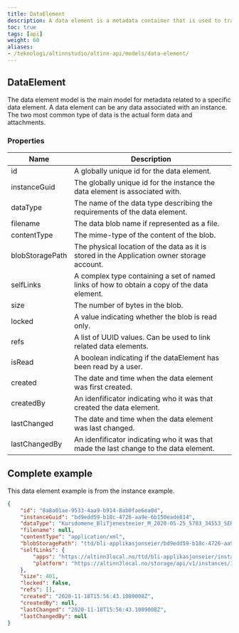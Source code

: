 ```yaml
---
title: DataElement
description: A data element is a metadata container that is used to track the status of actual data blobs.
toc: true
tags: [api]
weight: 60
aliases:
- /teknologi/altinnstudio/altinn-api/models/data-element/
---
```



## DataElement

The data element model is the main model for metadata related to a specific data element. A data element can be any data associated with an instance.
The two most common type of data is the actual form data and attachments.

### Properties

| Name            | Description                                                                                 |
| --------------- | ------------------------------------------------------------------------------------------- |
| id              | A globally unique id for the data element.                                                  |
| instanceGuid    | The globally unique id for the instance the data element is associated with.                |
| dataType        | The name of the data type describing the requirements of the data element.                  |
| filename        | The data blob name if represented as a file.                                                |
| contentType     | The mime-type of the content of the blob.                                                   |
| blobStoragePath | The physical location of the data as it is stored in the Application owner storage account. |
| selfLinks       | A complex type containing a set of named links of how to obtain a copy of the data element. |
| size            | The number of bytes in the blob.                                                            |
| locked          | A value indicating whether the blob is read only.                                           |
| refs            | A list of UUID values. Can be used to link related data elements.                           |
| isRead          | A boolean indicating if the dataElement has been read by a user.                            |
| created         | The date and time when the data element was first created.                                  |
| createdBy       | An idenfificator indicating who it was that created the data element.                       |
| lastChanged     | The date and time when the data element was last changed.                                   |
| lastChangedBy   | An idenfificator indicating who it was that made the last change to the data element.       |

## Complete example

This data element example is from the instance example.

```json
{
    "id": "8a8a01ae-9533-4aa9-b914-8ab0fae6ea0d",
    "instanceGuid": "bd9edd59-b18c-4726-aa9e-6b150eade814",
    "dataType": "Kursdomene_BliTjenesteeier_M_2020-05-25_5703_34553_SERES",
    "filename": null,
    "contentType": "application/xml",
    "blobStoragePath": "ttd/bli-applikasjonseier/bd9edd59-b18c-4726-aa9e-6b150eade814/data/8a8a01ae-9533-4aa9-b914-8ab0fae6ea0d",
    "selfLinks": {
        "apps": "https://altinn3local.no/ttd/bli-applikasjonseier/instances/1337/bd9edd59-b18c-4726-aa9e-6b150eade814/data/8a8a01ae-9533-4aa9-b914-8ab0fae6ea0d",
        "platform": "https://altinn3local.no/storage/api/v1/instances/1337/bd9edd59-b18c-4726-aa9e-6b150eade814/data/8a8a01ae-9533-4aa9-b914-8ab0fae6ea0d"
    },
    "size": 401,
    "locked": false,
    "refs": [],
    "created": "2020-11-18T15:56:43.1089008Z",
    "createdBy": null,
    "lastChanged": "2020-11-18T15:56:43.1089008Z",
    "lastChangedBy": null
}
```
